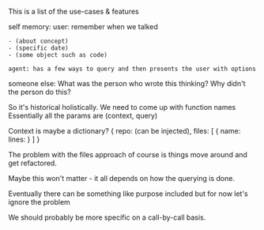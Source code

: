This is a list of the use-cases & features

self memory:
    user: remember when we talked

    - (about concept)
    - (specific date)
    - (some object such as code)

    agent: has a few ways to query and then presents the user with options

someone else:
    What was the person who wrote this thinking?
    Why didn't the person do this?


So it's historical holistically.
We need to come up with function names
Essentially all the params are (context, query)

Context is maybe a dictionary?
{
    repo: (can be injected),
    files: [
        {
            name:
            lines:
        }
    ]
}

The problem with the files approach of course is things move around and get refactored.

Maybe this won't matter - it all depends on how the querying is done.

Eventually there can be something like purpose included but for now let's ignore the problem

We should probably be more specific on a call-by-call basis.
